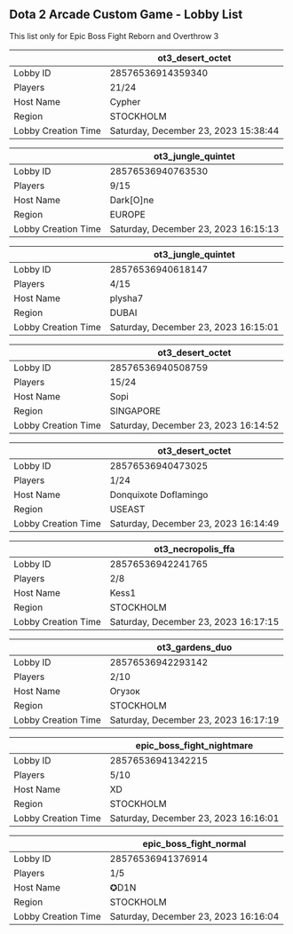 ## Dota 2 Arcade Custom Game - Lobby List

This list only for Epic Boss Fight Reborn and Overthrow 3

|  | ot3_desert_octet |
| ------ | ------ |
| Lobby ID | 28576536914359340 |
| Players | 21/24 |
| Host Name | Cypher |
| Region | STOCKHOLM |
| Lobby Creation Time | Saturday, December 23, 2023 15:38:44 |


|  | ot3_jungle_quintet |
| ------ | ------ |
| Lobby ID | 28576536940763530 |
| Players | 9/15 |
| Host Name | Dark[O]ne |
| Region | EUROPE |
| Lobby Creation Time | Saturday, December 23, 2023 16:15:13 |


|  | ot3_jungle_quintet |
| ------ | ------ |
| Lobby ID | 28576536940618147 |
| Players | 4/15 |
| Host Name | plysha7 |
| Region | DUBAI |
| Lobby Creation Time | Saturday, December 23, 2023 16:15:01 |


|  | ot3_desert_octet |
| ------ | ------ |
| Lobby ID | 28576536940508759 |
| Players | 15/24 |
| Host Name | Sopi |
| Region | SINGAPORE |
| Lobby Creation Time | Saturday, December 23, 2023 16:14:52 |


|  | ot3_desert_octet |
| ------ | ------ |
| Lobby ID | 28576536940473025 |
| Players | 1/24 |
| Host Name | Donquixote Doflamingo |
| Region | USEAST |
| Lobby Creation Time | Saturday, December 23, 2023 16:14:49 |


|  | ot3_necropolis_ffa |
| ------ | ------ |
| Lobby ID | 28576536942241765 |
| Players | 2/8 |
| Host Name | Kess1 |
| Region | STOCKHOLM |
| Lobby Creation Time | Saturday, December 23, 2023 16:17:15 |


|  | ot3_gardens_duo |
| ------ | ------ |
| Lobby ID | 28576536942293142 |
| Players | 2/10 |
| Host Name | Огузок |
| Region | STOCKHOLM |
| Lobby Creation Time | Saturday, December 23, 2023 16:17:19 |


|  | epic_boss_fight_nightmare |
| ------ | ------ |
| Lobby ID | 28576536941342215 |
| Players | 5/10 |
| Host Name | XD |
| Region | STOCKHOLM |
| Lobby Creation Time | Saturday, December 23, 2023 16:16:01 |


|  | epic_boss_fight_normal |
| ------ | ------ |
| Lobby ID | 28576536941376914 |
| Players | 1/5 |
| Host Name | ✪D1N |
| Region | STOCKHOLM |
| Lobby Creation Time | Saturday, December 23, 2023 16:16:04 |


